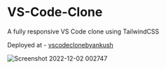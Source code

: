 # VS-Code-Clone
A fully responsive VS Code clone using TailwindCSS

Deployed at -
[vscodeclonebyankush](https://vscodeclonebyankush.netlify.app)

![Screenshot 2022-12-02 002747](https://user-images.githubusercontent.com/118118102/205291670-a5ac6b3f-ebba-4da1-a66d-735919a45c4a.png)

